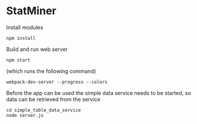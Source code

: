 StatMiner
====================================

Install modules

```
npm install
```

Build and run web server

```
npm start
```

(which runs the following command)
```
webpack-dev-server --progress --colors
```

Before the app can be used the simple data service needs to be started, so data can be retrieved from the service

```
cd simple_table_data_service
node server.js
```

